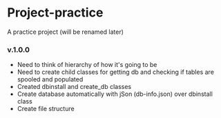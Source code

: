 # Project-practice
 A practice project (will be renamed later)

### v.1.0.0
- Need to think of hierarchy of how it's going to be
- Need to create child classes for getting db and checking if tables are spooled and populated
- Created dbinstall and create_db classes
- Create database automatically with jSon (db-info.json) over dbinstall class
- Create file structure
